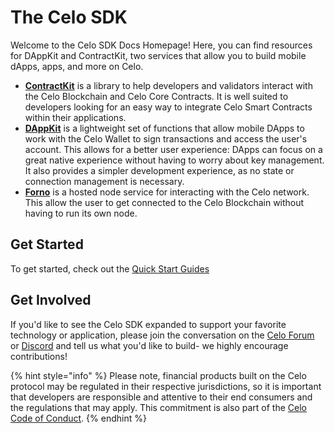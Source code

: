 # The Celo SDK

Welcome to the Celo SDK Docs Homepage! Here, you can find resources for DAppKit and ContractKit, two services that allow you to build mobile dApps, apps, and more on Celo.

* [**ContractKit**](contractkit/) is a library to help developers and validators interact with the Celo Blockchain and Celo Core Contracts. It is well suited to developers looking for an easy way to integrate Celo Smart Contracts within their applications.
* [**DAppKit**](dappkit/) is a lightweight set of functions that allow mobile DApps to work with the Celo Wallet to sign transactions and access the user's account. This allows for a better user experience: DApps can focus on a great native experience without having to worry about key management. It also provides a simpler development experience, as no state or connection management is necessary.
* [**Forno**](forno.md) is a hosted node service for interacting with the Celo network. This allow the user to get connected to the Celo Blockchain without having to run its own node.

## Get Started

To get started, check out the [Quick Start Guides](../../start/)

## Get Involved

If you'd like to see the Celo SDK expanded to support your favorite technology or application, please join the conversation on the [Celo Forum](https://forum.celo.org/c/applications-and-ecosystem-development) or [Discord](https://discordapp.com/channels/600834479145353243/600834479145353245) and tell us what you'd like to build- we highly encourage contributions!

{% hint style="info" %}
Please note, financial products built on the Celo protocol may be regulated in their respective jurisdictions, so it is important that developers are responsible and attentive to their end consumers and the regulations that may apply. This commitment is also part of the [Celo Code of Conduct](https://celo.org/code-of-conduct).
{% endhint %}

